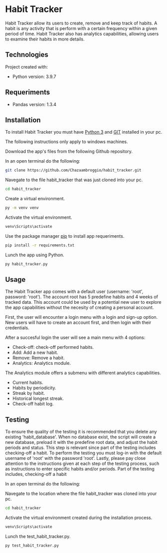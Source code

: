 # Habit Tracker

Habit Tracker allow its users to create, remove and keep track of habits. A habit is any activity that is perform with a certain frequency within a given period of time. Habit Tracker also has analytics capabilities, allowing users to examine their habits in more details. 

## Technologies

Project created with:

- Python version: 3.9.7

## Requeriments
- Pandas version: 1.3.4

## Installation

To install Habit Tracker you must have [Python 3](https://www.python.org/downloads/) and [GIT](https://git-scm.com/downloads) installed in your pc.

The following instructions only apply to windows machines. 

Download the app's files from the following Github repository.

In an open terminal do the following:

```bash
git clone https://github.com/Chazaambroggio/habit_tracker.git
````

Navegate to the file habit_tracker that was just cloned into your pc.
```bash
cd habit_tracker
````

Create a virtual environment. 
```bash
py -m venv venv
```

Activate the virtual environment.
```bash
venv\Scripts\activate
```

Use the package manager [pip](https://pip.pypa.io/en/stable/) to install app requeriments.
```bash
pip install -r requirements.txt
```

Lunch the app using Python.
```bash
py habit_tracker.py
```

## Usage

The Habit Tracker app comes with a default user (username: 'root', password: 'root'). The account root has 5 predefine habits and 4 weeks of tracked data. This account could be used by a potential new user to explore the app capabilities without the necesity of creating a personal account. 

First, the user will encounter a login menu with a login and sign-up option. New users will have to create an account first, and then login with their credentials.

After a succesful login the user will see a main menu with 4 options:

- Check-off: check-off performed habits.
- Add: Add a new habit.
- Remove: Remove a habit.
- Analytics: Analytics module.

The Analytics module offers a submenu with different analytics capabilities.

- Current habits.
- Habits by periodicity.
- Streak by habit.
- Historical longest streak.
- Check-off habit log.


## Testing

To ensure the quality of the testing it is recommended that you delete any existing 'habit_database'. When no database exist, the script will create a new database, preload it with the predefine root data, and adjust the habit periods and status. This step is relevant since part of the testing includes checking-off a habit. To perform the testing you must log-in with the default username of 'root' with the password 'root'. Lastly, please pay close attention to the instructions given at each step of the testing process, such as instructions to enter specific habits and/or periods. Part of the testing includes, checking-off a habit 

In an open terminal do the following:

Navegate to the location where the file habit_tracker was cloned into your pc.
```bash
cd habit_tracker
````

Activate the virtual environment created during the installation process.
```bash
venv\Scripts\activate
```

Lunch the test_habit_tracker.py.
```bash
py test_habit_tracker.py
```
